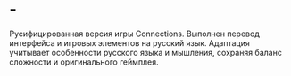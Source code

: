 # -
Русифицированная версия игры Connections. Выполнен перевод интерфейса и игровых элементов на русский язык. Адаптация учитывает особенности русского языка и мышления, сохраняя баланс сложности и оригинального геймплея.
